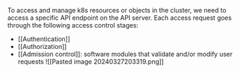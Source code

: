  To access and manage k8s resources or objects in the cluster, we need to access a specific API endpoint on the API server. Each access request goes through the following access control stages:
- [[Authentication]]
- [[Authorization]]
- [[Admission control]]: software modules that validate and/or modify user requests
	![[Pasted image 20240327203319.png]]
